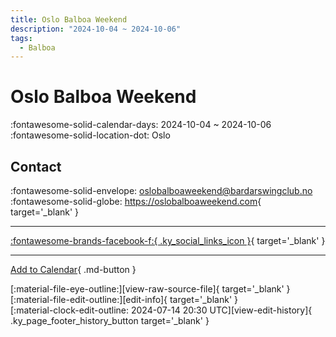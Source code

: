 ```yaml
---
title: Oslo Balboa Weekend
description: "2024-10-04 ~ 2024-10-06"
tags:
  - Balboa
---
```


# Oslo Balboa Weekend 

:fontawesome-solid-calendar-days: 2024-10-04 ~ 2024-10-06  
:fontawesome-solid-location-dot: Oslo  

## Contact

:fontawesome-solid-envelope: <oslobalboaweekend@bardarswingclub.no>  
:fontawesome-solid-globe: <https://oslobalboaweekend.com>{ target='_blank' }  

---

 [:fontawesome-brands-facebook-f:{ .ky_social_links_icon }](https://www.facebook.com/events/1180396423130816){ target='_blank' }

---

[Add to Calendar](https://swing.news/ics/en/2024/nb_NO/oslo-balboa-weekend-2024.ics){ .md-button }

<div class="ky_page_footer" markdown>
<div class="ky_page_footer_trailing" markdown="span">
[:material-file-eye-outline:][view-raw-source-file]{ target='_blank' }
[:material-file-edit-outline:][edit-info]{ target='_blank' }
</div>
<div class="ky_page_footer_leading" markdown="span">
[:material-clock-edit-outline: 2024-07-14 20:30 UTC][view-edit-history]{ .ky_page_footer_history_button target='_blank' }
</div>
</div>

[view-raw-source-file]: https://github.com/swingdance/events/blob/main/2024/nb_NO/oslo-balboa-weekend-2024.json "View Raw Source File"
[edit-info]: https://github.com/swingdance/events/issues/new?assignees=&labels=update+event&projects=&template=03-update_entity.yml&title=%5B2024%2Fnb_NO%5D%20Oslo%20Balboa%20Weekend&region=nb_NO&year=2024&id=oslo-balboa-weekend-2024&name=Oslo%20Balboa%20Weekend&org_id= "Edit Info"

[view-edit-history]: https://github.com/swingdance/events/commits/main/2024/nb_NO/oslo-balboa-weekend-2024.json "View Edit History"
